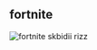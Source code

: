 ## fortnite
![fortnite](https://i.pinimg.com/736x/d3/61/fe/d361fec4a4c5359ce82121c0c51f71e1.jpg)
skbidii rizz


